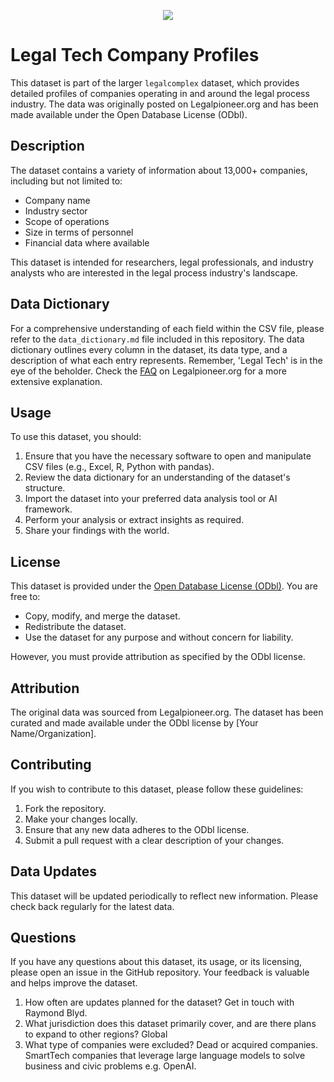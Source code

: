 <p align="center">
  <a href="https://www.legalpioneer.org">
    <img src="https://legalpioneer.org/wp-content/uploads/2024/09/LP-banner-logo.png">
  </a>
</p>

# Legal Tech Company Profiles

This dataset is part of the larger `legalcomplex` dataset, which provides detailed profiles of companies operating in and around the legal process industry. The data was originally posted on Legalpioneer.org and has been made available under the Open Database License (ODbl).

## Description

The dataset contains a variety of information about 13,000+ companies, including but not limited to:

- Company name
- Industry sector
- Scope of operations
- Size in terms of personnel
- Financial data where available

This dataset is intended for researchers, legal professionals, and industry analysts who are interested in the legal process industry's landscape.

## Data Dictionary

For a comprehensive understanding of each field within the CSV file, please refer to the `data_dictionary.md` file included in this repository. The data dictionary outlines every column in the dataset, its data type, and a description of what each entry represents. Remember, 'Legal Tech' is in the eye of the beholder. Check the [FAQ](https://legalpioneer.org/faq) on Legalpioneer.org for a more extensive explanation. 


## Usage

To use this dataset, you should:

1. Ensure that you have the necessary software to open and manipulate CSV files (e.g., Excel, R, Python with pandas).
2. Review the data dictionary for an understanding of the dataset's structure.
3. Import the dataset into your preferred data analysis tool or AI framework.
4. Perform your analysis or extract insights as required.
5. Share your findings with the world.

## License

This dataset is provided under the [Open Database License (ODbl)](https://opendatacommons.org/licenses/odbl/1.0/). You are free to:

- Copy, modify, and merge the dataset.
- Redistribute the dataset.
- Use the dataset for any purpose and without concern for liability.

However, you must provide attribution as specified by the ODbl license.

## Attribution

The original data was sourced from Legalpioneer.org. The dataset has been curated and made available under the ODbl license by [Your Name/Organization].

## Contributing

If you wish to contribute to this dataset, please follow these guidelines:

1. Fork the repository.
2. Make your changes locally.
3. Ensure that any new data adheres to the ODbl license.
4. Submit a pull request with a clear description of your changes.

## Data Updates

This dataset will be updated periodically to reflect new information. Please check back regularly for the latest data.

## Questions

If you have any questions about this dataset, its usage, or its licensing, please open an issue in the GitHub repository. Your feedback is valuable and helps improve the dataset.

1. How often are updates planned for the dataset? Get in touch with Raymond Blyd. 
2. What jurisdiction does this dataset primarily cover, and are there plans to expand to other regions? Global
3. What type of companies were excluded? Dead or acquired companies. SmartTech companies that leverage large language models to solve business and civic problems e.g. OpenAI. 
